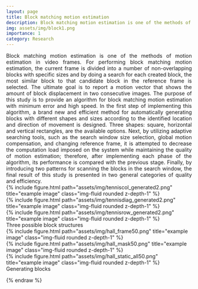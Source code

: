 ```yaml
---
layout: page
title: Block matching motion estimation
description: Block matching motion estimation is one of the methods of motion estimation in video frames.
img: assets/img/block1.png
importance: 1
category: Research
---
```


<div style="text-align: justify;
        text-justify: auto;">
Block matching motion estimation is one of the methods of motion estimation in video frames. For performing block matching motion estimation, the current frame is divided into a number of non-overlapping blocks with specific sizes and by doing a search for each created block, the most similar block to that candidate block in the reference frame is selected. The ultimate goal is to report a motion vector that shows the amount of block displacement in two consecutive images. The purpose of this study is to provide an algorithm for block matching motion estimation with minimum error and high speed. In the first step of implementing this algorithm, a brand new and efficient method for automatically generating blocks with different shapes and sizes according to the identified location and direction of movement is designed. Three shapes: square, horizontal and vertical rectangles, are the available options. Next, by utilizing adaptive searching tools, such as the search window size selection, global motion compensation, and changing reference frame, it is attempted to decrease the computation load imposed on the system while maintaining the quality of motion estimation; therefore, after implementing each phase of the algorithm, its performance is compared with the previous stage. Finally, by introducing two patterns for scanning the blocks in the search window, the final result of this study is presented in two general categories of quality and efficiency.
</div>

<div class="row">
    <div class="col-sm mt-3 mt-md-0">
        {% include figure.html path="assets/img/tenniscol_generated2.png" title="example image" class="img-fluid rounded z-depth-1" %}
    </div>
    <div class="col-sm mt-3 mt-md-0">
        {% include figure.html path="assets/img/tennisdiag_generated2.png" title="example image" class="img-fluid rounded z-depth-1" %}
    </div>
    <div class="col-sm mt-3 mt-md-0">
        {% include figure.html path="assets/img/tennisrow_generated2.png" title="example image" class="img-fluid rounded z-depth-1" %}
    </div>
</div>
<div class="caption">
    Three possible block structures
</div>



<div class="row">
    <div class="col-sm mt-3 mt-md-0">
        {% include figure.html path="assets/img/hall_frame50.png" title="example image" class="img-fluid rounded z-depth-1" %}
    </div>
    <div class="col-sm mt-3 mt-md-0">
        {% include figure.html path="assets/img/hall_mask50.png" title="example image" class="img-fluid rounded z-depth-1" %}
    </div>
    <div class="col-sm mt-3 mt-md-0">
        {% include figure.html path="assets/img/hall_static_all50.png" title="example image" class="img-fluid rounded z-depth-1" %}
    </div>
</div>
<div class="caption">
    Generating blocks
</div>



<!-- 
The code is simple.
Just wrap your images with `<div class="col-sm">` and place them inside `<div class="row">` (read more about the <a href="https://getbootstrap.com/docs/4.4/layout/grid/">Bootstrap Grid</a> system).
To make images responsive, add `img-fluid` class to each; for rounded corners and shadows use `rounded` and `z-depth-1` classes.
Here's the code for the last row of images above:

{% raw %}
```html
<!-- <div class="row justify-content-sm-center">
    <div class="col-sm-8 mt-3 mt-md-0">
        {% include figure.html path="assets/img/6.jpg" title="example image" class="img-fluid rounded z-depth-1" %}
    </div>
    <div class="col-sm-4 mt-3 mt-md-0">
        {% include figure.html path="assets/img/11.jpg" title="example image" class="img-fluid rounded z-depth-1" %}
    </div>
</div> --> 

{% endraw %}
